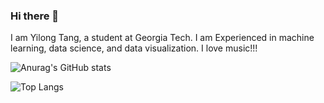 ### Hi there 👋

I am Yilong Tang, a student at Georgia Tech. I am Experienced in machine learning, data science, and data visualization. I love music!!!

![Anurag's GitHub stats](https://github-readme-stats.vercel.app/api?username=tangy1227&show_icons=true&rank_icon=github&title_color=5a9ee6&bg_color=DEG,f7cac9,dec2cb,c5b9cd,abb1cf,92a8d1)

![Top Langs](https://github-readme-stats.vercel.app/api/top-langs/?username=tangy1227&hide_progress=true&title_color=5a9ee6&bg_color=DEG,f7cac9,dec2cb,c5b9cd,abb1cf,92a8d1)
<!--
**tangy1227/tangy1227** is a ✨ _special_ ✨ repository because its `README.md` (this file) appears on your GitHub profile.

Here are some ideas to get you started:

- 🔭 I’m currently working on ...
- 🌱 I’m currently learning ...
- 👯 I’m looking to collaborate on ...
- 🤔 I’m looking for help with ...
- 💬 Ask me about ...
- 📫 How to reach me: ...
- 😄 Pronouns: ...
- ⚡ Fun fact: ...
-->

